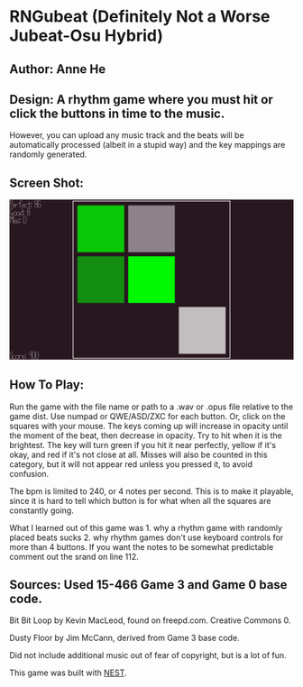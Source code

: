 # RNGubeat (Definitely Not a Worse Jubeat-Osu Hybrid)

## Author: Anne He

## Design: A rhythm game where you must hit or click the buttons in time to the music. 
However, you can upload any music track and the beats will be automatically processed (albeit in a stupid way) and the key mappings are randomly generated.

## Screen Shot:

![Screen Shot](screenshot.png)

## How To Play:

Run the game with the file name or path to a .wav or .opus file relative to the game dist.
Use numpad or QWE/ASD/ZXC for each button. Or, click on the squares with your mouse.
The keys coming up will increase in opacity until the moment of the beat, then decrease in opacity. Try to hit when it is the brightest.
The key will turn green if you hit it near perfectly, yellow if it's okay, and red if it's not close at all. Misses will also be counted in this category, but it will not appear red unless you pressed it, to avoid confusion.

The bpm is limited to 240, or 4 notes per second. This is to make it playable, since it is hard to tell which button is for what when all the squares are constantly going.

What I learned out of this game was 1. why a rhythm game with randomly placed beats sucks 2. why rhythm games don't use keyboard controls for more than 4 buttons.
If you want the notes to be somewhat predictable comment out the srand on line 112.

## Sources: Used 15-466 Game 3 and Game 0 base code.

Bit Bit Loop by Kevin MacLeod, found on freepd.com. Creative Commons 0.

Dusty Floor by Jim McCann, derived from Game 3 base code.

Did not include additional music out of fear of copyright, but is a lot of fun.



This game was built with [NEST](NEST.md).

